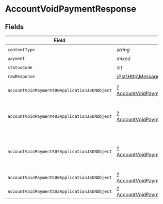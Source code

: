 # AccountVoidPaymentResponse


## Fields

| Field                                                                                                             | Type                                                                                                              | Required                                                                                                          | Description                                                                                                       |
| ----------------------------------------------------------------------------------------------------------------- | ----------------------------------------------------------------------------------------------------------------- | ----------------------------------------------------------------------------------------------------------------- | ----------------------------------------------------------------------------------------------------------------- |
| `contentType`                                                                                                     | *string*                                                                                                          | :heavy_check_mark:                                                                                                | N/A                                                                                                               |
| `payment`                                                                                                         | *mixed*                                                                                                           | :heavy_minus_sign:                                                                                                | Payment Created                                                                                                   |
| `statusCode`                                                                                                      | *int*                                                                                                             | :heavy_check_mark:                                                                                                | N/A                                                                                                               |
| `rawResponse`                                                                                                     | [\Psr\Http\Message\ResponseInterface](https://www.php-fig.org/psr/psr-7/#33-psrhttpmessageresponseinterface)      | :heavy_minus_sign:                                                                                                | N/A                                                                                                               |
| `accountVoidPayment400ApplicationJSONObject`                                                                      | [?AccountVoidPayment400ApplicationJSON](../../models/operations/AccountVoidPayment400ApplicationJSON.md)          | :heavy_minus_sign:                                                                                                | **Bad Request**\<br/>When there are errors in the payload.<br/>                                                   |
| `accountVoidPayment403ApplicationJSONObject`                                                                      | [?AccountVoidPayment403ApplicationJSON](../../models/operations/AccountVoidPayment403ApplicationJSON.md)          | :heavy_minus_sign:                                                                                                | **Access Denied**\<br/>Credentials supplied do not grant access to the requested resource.<br/>                   |
| `accountVoidPayment404ApplicationJSONObject`                                                                      | [?AccountVoidPayment404ApplicationJSON](../../models/operations/AccountVoidPayment404ApplicationJSON.md)          | :heavy_minus_sign:                                                                                                | **Not Found**\<br/>\<br/>When you'll get `401 Unauthorized` response:<br/>- When there are no Accounts/Orders/Payment found.<br/> |
| `accountVoidPayment500ApplicationJSONObject`                                                                      | [?AccountVoidPayment500ApplicationJSON](../../models/operations/AccountVoidPayment500ApplicationJSON.md)          | :heavy_minus_sign:                                                                                                | **Internal Server Error**<br/>                                                                                    |
| `accountVoidPayment503ApplicationJSONObject`                                                                      | [?AccountVoidPayment503ApplicationJSON](../../models/operations/AccountVoidPayment503ApplicationJSON.md)          | :heavy_minus_sign:                                                                                                | **Service Unavailable**<br/>                                                                                      |